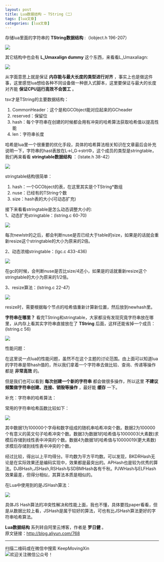 ```yaml
---
layout: post
title: Lua数据结构 — TString（二） 
tags: [lua文章]
categories: [lua文章]
---
```

存储lua里面的字符串的 **TString数据结构** :（lobject.h 196-207）

![](https://keepmovingxin.github.io//images/luaTstring/lua-tstring-01.png)

其它结构中也会有 **L_Umaxalign dummy** 这个东西，来看看L_Umaxaliagn:

![](https://keepmovingxin.github.io//images/luaTstring/lua-tstring-02.png)

从字面意思上就是保证 **内存能与最大长度的类型进行对齐**
，事实上也是做这件事，这里感觉lua想给各种不同设备做一种嵌入式脚本，这里要保证与最大的长度对齐能 **保证CPU运行高效不会罢工** 。

tsv才是TString的主要数据结构：

  1. CommonHeader：这个是和GCObject能对应起来的GCheader
  2. reserved：保留位
  3. hash：每个字符串在创建的时候都会用有冲突的哈希算法获取哈希值以提高性能
  4. len：字符串长度

哈希是lua里一个很重要的优化手段，具体的哈希算法相关知识在文章最后会补充说明一下，字符串的hast表放在L->l_G->strt中，这个成员的类型是stringtable，我们再来看看
**stringtable数据结构** ：（lstate.h 38-42）

![](https://keepmovingxin.github.io//images/luaTstring/lua-tstring-03.png)

stringtable结构很简单：

  1. hash：一个GCObject的表，在这里其实是个TString*数组
  2. nuse：已经有的TString个数
  3. size：hash表的大小(可动态扩充)

接下来看看stringtable是怎么动态调整大小的:  
1、动态扩充stringtable：(lstring.c 60-70)

![](https://keepmovingxin.github.io//images/luaTstring/lua-tstring-04.png)

每次newlstr的之后，都会判断nuse是否已经大于table的size，如果是的话就会重新resize这个stringtable的大小为原来的2倍。

2、动态浓缩stringtable：(lgc.c 433-436)

![](https://keepmovingxin.github.io//images/luaTstring/lua-tstring-05.png)

在gc的时候，会判断nuse是否比size/4还小，如果是的话就重新resize这个stringtable的大小为原来的1/2倍。

3、resize算法：(lstring.c 22-47)

![](https://keepmovingxin.github.io//images/luaTstring/lua-tstring-06.png)

resize时，需要根据每个节点的哈希值重新计算新位置，然后放到newhash里。

**字符串在哪里？** 看完TString和stringtable，大家都没有发现究竟字符串放在哪里，从内存上看其实字符串直接放在了 **TString**
后面，这样还能省掉一个成员：(lstring.c 56)

![](https://keepmovingxin.github.io//images/luaTstring/lua-tstring-07.png)

性能问题：

在这里说一点lua的性能问题，虽然不在这个主题的讨论范围。由上面可以知道lua的字符串是带hash值的，所以我们拿着一个字符串去做比较、查询、传递等操作都是
**非常高效** 的。

但是我们也可以看到 **每次创建一个新的字符串** 都会做很多操作，所以这里 **不建议频繁做字符串创建、连接、销毁等操作** ，最好能 **缓存**
一下。

补充：字符串的哈希算法：

常用的字符串哈希函数比较如下：

![](https://keepmovingxin.github.io//images/luaTstring/lua-tstring-08.png)

其中数据1为100000个字母和数字组成的随机串哈希冲突个数。数据2为100000个有意义的英文句子哈希冲突个数。数据3为数据1的哈希值与1000003(大素数)求模后存储到线性表中冲突的个数。数据4为数据1的哈希值与10000019(更大素数)求模后存储到线性表中冲突的个数。

经过比较，得出以上平均得分。平均数为平方平均数。可以发现，BKDRHash无论是在实际效果还是编码实现中，效果都是最突出的。APHash也是较为优秀的算法。DJBHash,JSHash,RSHash与SDBMHash各有千秋。PJWHash与ELFHash效果最差，但得分相似，其算法本质是相似的。

在Lua中使用到的是JSHash算法：

![](https://keepmovingxin.github.io//images/luaTstring/lua-tstring-09.png)

具体JS
Hash算法的冲突性解决和性能上面，我也不懂，具体要找paper看看，但是从数据比较上看，JSHash是属于较好的算法，可也有比JSHash算法更好的字符串哈希算法。

**Lua数据结构** 系列转自阿里云博客，作者是 **罗日健** 。  
原文链接：<http://blog.aliyun.com/768>

* * *

扫描二维码或在微信中搜索 KeepMovingXin  
![欢迎关注微信公众号！](https://keepmovingxin.github.io//images/qrcode.jpg)